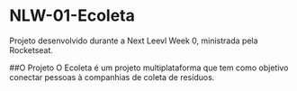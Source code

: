 # NLW-01-Ecoleta
Projeto desenvolvido durante a Next Leevl Week 0, ministrada pela Rocketseat.

##O Projeto
O Ecoleta é um projeto multiplataforma que tem como objetivo conectar pessoas à companhias de coleta de resíduos.
